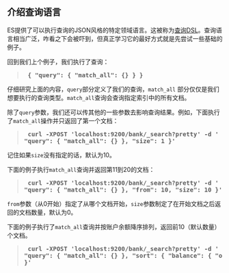 ## 介绍查询语言

ES提供了可以执行查询的JSON风格的特定领域语言。这被称为[查询DSL](https://www.elastic.co/guide/en/elasticsearch/reference/current/query-dsl.html)。查询语言相当广泛，咋看之下会被吓到，但真正学习它的最好方式就是先尝试一些基础的例子。

回到我们上个例子，我们执行了查询：

> **<pre>
{
  "query": { "match_all": {} }
}
> </pre>**

仔细研究上面的内容，`query`部分定义了我们的查询，`match_all` 部分仅仅是我们想要执行的查询类型。`match_all`查询会查询指定索引中的所有文档。

除了`query`参数，我们还可以传其他的一些参数去影响查询结果。例如，下面执行了`match_all`操作并只返回了第一个文档：

> **<pre>
curl -XPOST 'localhost:9200/bank/_search?pretty' -d '
{
  "query": { "match_all": {} },
  "size": 1
}'
> </pre>**

记住如果`size`没有指定的话，默认为10。

下面的例子执行`match_all`查询并返回第11到20的文档：

> **<pre>
curl -XPOST 'localhost:9200/bank/_search?pretty' -d '
{
  "query": { "match_all": {} },
  "from": 10,
  "size": 10
}'
> </pre>**

`from`参数（从0开始）指定了从哪个文档开始，`size`参数制定了在开始文档之后返回的文档数量，默认为0。

下面的例子执行了`match_all`查询并按账户余额降序排列，返回前10（默认数量）个文档。

> **<pre>
curl -XPOST 'localhost:9200/bank/_search?pretty' -d '
{
 "query": { "match_all": {} },
  "sort": { "balance": { "order": "desc" } }
}'
> </pre>**